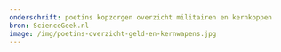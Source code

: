 ```yaml
---
onderschrift: poetins kopzorgen overzicht militairen en kernkoppen
bron: ScienceGeek.nl
image: /img/poetins-overzicht-geld-en-kernwapens.jpg
---
```

